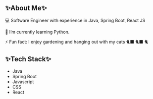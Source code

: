 ## ✨About Me✨
💻 Software Engineer with experience in Java, Spring Boot, React JS

 🌱 I’m currently learning  Python.
 
 ⚡ Fun fact:   I enjoy gardening and hanging out with my cats :black_cat: :black_cat: 🐈

## ✨Tech Stack✨
- Java
- Spring Boot
- Javascript
- CSS
- React
  


<!--
**SheenaSalmon/SheenaSalmon** is a ✨ _special_ ✨ repository because its `README.md` (this file) appears on your GitHub profile.


JavaScript Python Java HTML5 TypeScript CSS3 Express.js JWT jQuery NPM Next JS NodeJS Nodemon React React Query React Router Redux TailwindCSS Webpack AmazonDynamoDB Postgres MySQL MongoDB SQLite GitHub Actions GitHub Git Docker ESLint Postman NodeJS AWS Nodemon MongoDB Vite SQLite Docker
Here are some ideas to get you started:

- 🔭 I’m currently working on ...
- 🌱 I’m currently learning ...
- 👯 I’m looking to collaborate on ...
- 🤔 I’m looking for help with ...
- 💬 Ask me about ...
- 📫 How to reach me: ...
- 😄 Pronouns: ...
- ⚡ Fun fact: ...
-->

